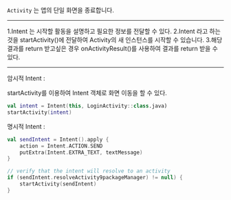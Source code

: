 
`Activity` 는 앱의 단일 화면을 종료합니다.

---

1.Intent 는 시작할 활동을 설명하고 필요한 정보를 전달할 수 있다.
2.Intent 라고 하는 것을 startActivity()에 전달하여 Activity의 새 인스턴스를 시작할 수 있습니다.
3.해당 결과를 return 받고싶은 경우 onActivityResult()를 사용하여 결과를 return 받을 수 있다.

---

암시적 Intent : 

startActivity를 이용하여 Intent 객체로 화면 이동을 할 수 있다.

```kotlin
val intent = Intent(this, LoginActivity::class.java)
startActivity(intent)
```

명시적 Intent : 


```kotlin
val sendIntent = Intent().apply {
	action = Intent.ACTION.SEND
	putExtra(Intent.EXTRA_TEXT, textMessage)
} 

// verify that the intent will resolve to an activity
if (sendIntent.resolveActivity9packageManager) != null) {
	startActivity(sendIntent)
}
```